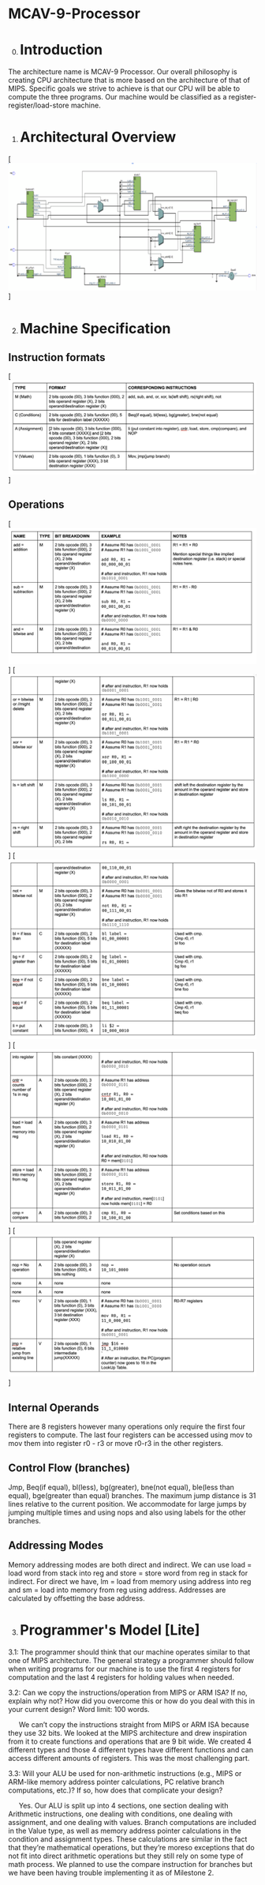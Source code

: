 # MCAV-9-Processor

0. # Introduction

The architecture name is MCAV-9 Processor. Our overall philosophy is creating CPU architecture that is more based on the architecture of that of MIPS. Specific goals we strive to achieve is that our CPU will be able to compute the three programs. Our machine would be classified as a register-register/load-store machine. 

1. # <a name="_heading=h.2et92p0"></a> Architectural Overview

[![Architectural Overview](images/2.png)]


2. # <a name="_heading=h.tyjcwt"></a> Machine Specification
## <a name="_heading=h.3dy6vkm"></a>Instruction formats

[![Instruction formats](images/1.png)]



<a name="_heading=h.1t3h5sf"></a>
## Operations
[![Operations](images/11.png)]
[![Operations](images/12.png)]
[![Operations](images/13.png)]
[![Operations](images/14.png)]
[![Operations](images/15.png)]



## <a name="_heading=h.4d34og8"></a>Internal Operands
There are 8 registers however many operations only require the first four registers to compute. The last four registers can be accessed using mov to mov them into register r0 - r3 or move r0-r3 in the other registers.
## <a name="_heading=h.2s8eyo1"></a>Control Flow (branches)
Jmp, Beq(if equal), bl(less), bg(greater), bne(not equal), ble(less than equal), bge(greater than equal) branches. The maximum jump distance is 31 lines relative to the current position. We accommodate for large jumps by jumping multiple times and using nops and also using labels for the other branches.
## <a name="_heading=h.17dp8vu"></a>Addressing Modes

Memory addressing modes are both direct and indirect. We can use load = load word from stack into reg and store = store word from reg in stack for indirect. For direct we have, lm = load from memory using address into reg and sm = load into memory from reg using address. Addresses are calculated by offsetting the base address.

3. # <a name="_heading=h.3rdcrjn"></a> Programmer's Model [Lite]
3\.1: The programmer should think that our machine operates similar to that one of MIPS architecture. The general strategy a programmer should follow when writing programs for our machine is to use the first 4 registers for computation and the last 4 registers for holding values when needed.



3\.2: Can we copy the instructions/operation from MIPS or ARM ISA? If no, explain why not? How did you overcome this or how do you deal with this in your current design? Word limit: 100 words.

`	`We can’t copy the instructions straight from MIPS or ARM ISA because they use 32 bits. We looked at the MIPS architecture and drew inspiration from it to create functions and operations that are 9 bit wide. We created 4 different types and those 4 different types have different functions and can access different amounts of registers. This was the most challenging part. 


3\.3: Will your ALU be used for non-arithmetic instructions (e.g., MIPS or ARM-like memory address pointer calculations, PC relative branch computations, etc.)? If so, how does that complicate your design?

`	`Yes. Our ALU is split up into 4 sections, one section dealing with Arithmetic instructions, one dealing with conditions, one dealing with assignment, and one dealing with values. Branch computations are included in the Value type, as well as memory address pointer calculations in the condition and assignment types. These calculations are similar in the fact that they’re mathematical operations, but they’re moreso exceptions that do not fit into direct arithmetic operations but they still rely on some type of math process. We planned to use the compare instruction for branches but we have been having trouble implementing it as of Milestone 2. 